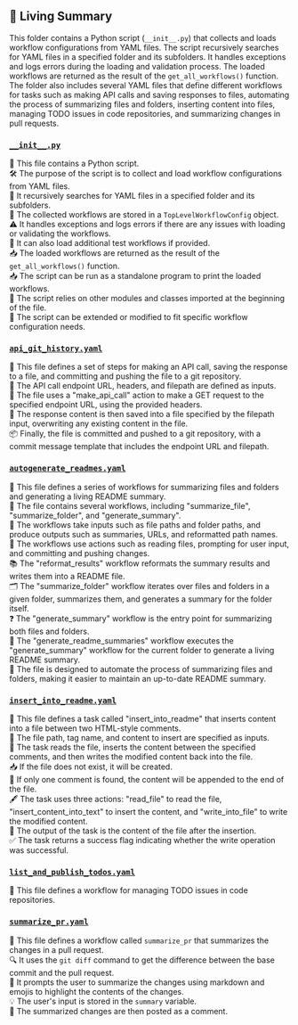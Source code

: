

<!-- Living README Summary -->
## 🌳 Living Summary

This folder contains a Python script (`__init__.py`) that collects and loads workflow configurations from YAML files. The script recursively searches for YAML files in a specified folder and its subfolders. It handles exceptions and logs errors during the loading and validation process. The loaded workflows are returned as the result of the `get_all_workflows()` function. The folder also includes several YAML files that define different workflows for tasks such as making API calls and saving responses to files, automating the process of summarizing files and folders, inserting content into files, managing TODO issues in code repositories, and summarizing changes in pull requests.


### [`__init__.py`](https://github.com/irgolic/autopr/blob/6eca175af1a796cf6de44b15fa4a9cb81752e58c/./autopr/workflows/__init__.py)

📝 This file contains a Python script.  
🛠️ The purpose of the script is to collect and load workflow configurations from YAML files.  
📂 It recursively searches for YAML files in a specified folder and its subfolders.  
📝 The collected workflows are stored in a `TopLevelWorkflowConfig` object.  
⚠️ It handles exceptions and logs errors if there are any issues with loading or validating the workflows.  
🔄 It can also load additional test workflows if provided.  
📥 The loaded workflows are returned as the result of the `get_all_workflows()` function.  
📥 The script can be run as a standalone program to print the loaded workflows.  
📂 The script relies on other modules and classes imported at the beginning of the file.  
🚀 The script can be extended or modified to fit specific workflow configuration needs.  


### [`api_git_history.yaml`](https://github.com/irgolic/autopr/blob/6eca175af1a796cf6de44b15fa4a9cb81752e58c/./autopr/workflows/api_git_history.yaml)

📝 This file defines a set of steps for making an API call, saving the response to a file, and committing and pushing the file to a git repository.  
🔗 The API call endpoint URL, headers, and filepath are defined as inputs.  
🔀 The file uses a "make_api_call" action to make a GET request to the specified endpoint URL, using the provided headers.  
📄 The response content is then saved into a file specified by the filepath input, overwriting any existing content in the file.  
📦 Finally, the file is committed and pushed to a git repository, with a commit message template that includes the endpoint URL and filepath.  


### [`autogenerate_readmes.yaml`](https://github.com/irgolic/autopr/blob/6eca175af1a796cf6de44b15fa4a9cb81752e58c/./autopr/workflows/autogenerate_readmes.yaml)

📝 This file defines a series of workflows for summarizing files and folders and generating a living README summary.  
📁 The file contains several workflows, including "summarize_file", "summarize_folder", and "generate_summary".  
📑 The workflows take inputs such as file paths and folder paths, and produce outputs such as summaries, URLs, and reformatted path names.  
🧩 The workflows use actions such as reading files, prompting for user input, and committing and pushing changes.  
📚 The "reformat_results" workflow reformats the summary results and writes them into a README file.  
🗂️ The "summarize_folder" workflow iterates over files and folders in a given folder, summarizes them, and generates a summary for the folder itself.  
❓ The "generate_summary" workflow is the entry point for summarizing both files and folders.  
📜 The "generate_readme_summaries" workflow executes the "generate_summary" workflow for the current folder to generate a living README summary.  
🚀 The file is designed to automate the process of summarizing files and folders, making it easier to maintain an up-to-date README summary.  


### [`insert_into_readme.yaml`](https://github.com/irgolic/autopr/blob/6eca175af1a796cf6de44b15fa4a9cb81752e58c/./autopr/workflows/insert_into_readme.yaml)

📝 This file defines a task called "insert_into_readme" that inserts content into a file between two HTML-style comments.  
📂 The file path, tag name, and content to insert are specified as inputs.  
💾 The task reads the file, inserts the content between the specified comments, and then writes the modified content back into the file.  
📥 If the file does not exist, it will be created.  
📑 If only one comment is found, the content will be appended to the end of the file.  
🖋️ The task uses three actions: "read_file" to read the file, "insert_content_into_text" to insert the content, and "write_into_file" to write the modified content.  
📄 The output of the task is the content of the file after the insertion.  
✅ The task returns a success flag indicating whether the write operation was successful.  


### [`list_and_publish_todos.yaml`](https://github.com/irgolic/autopr/blob/6eca175af1a796cf6de44b15fa4a9cb81752e58c/./autopr/workflows/list_and_publish_todos.yaml)

📄 This file defines a workflow for managing TODO issues in code repositories.  


### [`summarize_pr.yaml`](https://github.com/irgolic/autopr/blob/6eca175af1a796cf6de44b15fa4a9cb81752e58c/./autopr/workflows/summarize_pr.yaml)

📝 This file defines a workflow called `summarize_pr` that summarizes the changes in a pull request.  
🔍 It uses the `git diff` command to get the difference between the base commit and the pull request.  
💬 It prompts the user to summarize the changes using markdown and emojis to highlight the contents of the changes.  
💡 The user's input is stored in the `summary` variable.  
💬 The summarized changes are then posted as a comment.  

<!-- Living README Summary -->